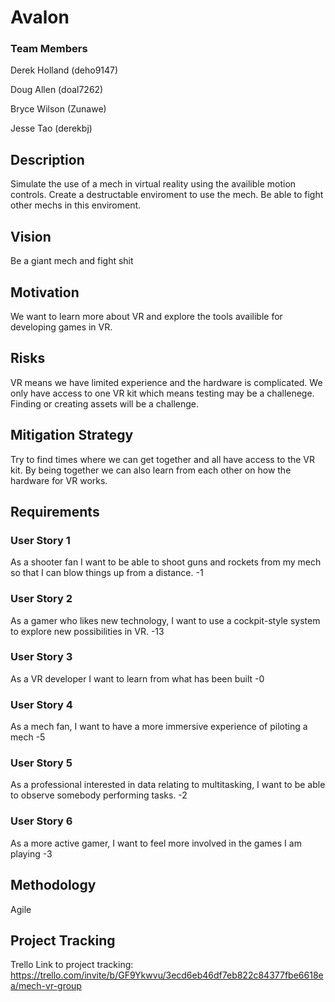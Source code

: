# Avalon

### Team Members
Derek Holland (deho9147)

Doug Allen (doal7262)

Bryce Wilson (Zunawe)

Jesse Tao (derekbj)

## Description
Simulate the use of a mech in virtual reality using the availible motion controls. Create a destructable enviroment to use the mech. Be able to fight other mechs in this enviroment.

## Vision
Be a giant mech and fight shit

## Motivation
We want to learn more about VR and explore the tools availible for developing games in VR. 

## Risks
VR means we have limited experience and the hardware is complicated. We only have access to one VR kit which means testing may be a challenege. Finding or creating assets will be a challenge.

## Mitigation Strategy
Try to find times where we can get together and all have access to the VR kit.
By being together we can also learn from each other on how the hardware for
VR works.

## Requirements

### User Story 1
As a shooter fan I want to be able to shoot guns and rockets from my mech so that I can blow things up from a distance. 
-1
### User Story 2
As a gamer who likes new technology, I want to use a cockpit-style system to explore new possibilities in VR.
-13
### User Story 3
As a VR developer I want to learn from what has been built
-0
### User Story 4
As a mech fan, I want to have a more immersive experience of piloting a mech
-5
### User Story 5
As a professional interested in data relating to multitasking, I want to be able to observe somebody performing tasks.
-2
### User Story 6
As a more active gamer, I want to feel more involved in the games I am playing
-3
## Methodology
Agile

## Project Tracking
Trello
Link to project tracking: https://trello.com/invite/b/GF9Ykwvu/3ecd6eb46df7eb822c84377fbe6618ea/mech-vr-group
